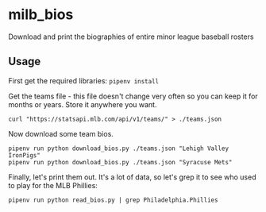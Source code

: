 # milb_bios
Download and print the biographies of entire minor league baseball rosters

## Usage

First get the required libraries:
```pipenv install```

Get the teams file - this file doesn't change very often so you can keep it for months or years. Store it anywhere you want.

```
curl "https://statsapi.mlb.com/api/v1/teams/" > ./teams.json
```

Now download some team bios.

```
pipenv run python download_bios.py ./teams.json "Lehigh Valley IronPigs"
pipenv run python download_bios.py ./teams.json "Syracuse Mets"
```

Finally, let's print them out. It's a lot of data, so let's grep it to see who used to play for the MLB Phillies:
```
pipenv run python read_bios.py | grep Philadelphia.Phillies
```
